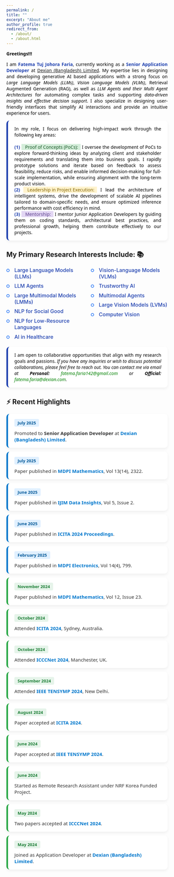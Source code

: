 ```yaml
---
permalink: /
title: ""
excerpt: "About me"
author_profile: true
redirect_from: 
  - /about/
  - /about.html
---
```



<style>
  .news-wrapper {
    font-family: 'Segoe UI', sans-serif;
  }

  .news-card {
    background: #ffffff;
    border-radius: 10px;
    padding: 16px 20px;
    margin: 12px 0;
    box-shadow: 0 4px 10px rgba(0,0,0,0.06);
    transition: transform 0.2s ease;
  }

  .news-card:hover {
    transform: scale(1.015);
  }

  .news-date {
    font-weight: 600;
    padding: 3px 10px;
    border-radius: 4px;
    font-size: 13px;
    display: inline-block;
    margin-bottom: 6px;
  }

  .news-link {
    color: #0077cc;
    font-weight: 600;
    text-decoration: none;
  }

  .news-link:hover {
    text-decoration: underline;
  }

  .news-desc {
    color: #333;
    margin-top: 4px;
    font-size: 15px;
  }

  /* Color coding by year */
  .year-2025 {
    border-left: 5px solid #0077cc;
  }

  .year-2025 .news-date {
    background: #e0f0ff;
    color: #005799;
  }

  .year-2024 {
    border-left: 5px solid #28a745;
  }

  .year-2024 .news-date {
    background: #e6f4ea;
    color: #1b7e35;
  }

  .year-2023 {
    border-left: 5px solid #ff9800;
  }

  .year-2023 .news-date {
    background: #fff4e0;
    color: #d27b00;
  }

.info-wrapper {
  font-family: 'Segoe UI', sans-serif;
}

.info-card {
  background: #ffffff;
  border-radius: 10px;
  padding: 16px 20px;
  margin: 12px 0;
  box-shadow: 0 4px 10px rgba(0,0,0,0.06);
  border-left: 5px solid #1e40af; /* blue border */
}

/* Optional: You can define more themes like .info-2025 if needed */

</style>
<span style="color:black; font-family:'Segoe UI', sans-serif; font-weight:bold;">Greetings!!!</span>

<p style="text-align:justify; color:black; font-family:'Segoe UI', sans-serif;"> 
  I am <strong style="color:#1e40af;">Fatema Tuj Johora Faria</strong>, currently working as a 
  <strong style="color:#1e40af;">Senior Application Developer</strong> at 
  <a href="https://www.linkedin.com/company/dexiansolutions/">Dexian (Bangladesh) Limited</a>. 
  My expertise lies in designing and developing generative AI based applications with a strong focus on 
  <em>Large Language Models (LLMs)</em>, <em>Vision Language Models (VLMs)</em>, 
  Retrieval Augmented Generation (RAG), as well as <em>LLM Agents and their Multi Agent Architectures</em> 
  for automating complex tasks and supporting <em>data-driven insights and effective decision support</em>. 
  I also specialize in designing user-friendly interfaces that simplify AI interactions and provide 
  an intuitive experience for users.
</p>

<div class="info-wrapper">
  <div class="info-card">
    <p style="text-align:justify; color:black; margin:0;">
      In my role, I focus on delivering high-impact work through the following key areas:
      <br><br>
      <b style="color:#1e40af;">(1)</b> 
      <span style="
        background-color: #d4edda;  /* light green background fill */
        padding: 0 8px 0 12px;      /* left padding a bit larger for border effect */
        color: #155724;
        display: inline-block;
        ">
        Proof of Concepts (PoCs):
      </span> I oversee the development of PoCs to explore forward-thinking ideas by analyzing client and stakeholder requirements and translating them into business goals. I rapidly prototype solutions and iterate based on feedback to assess feasibility, reduce risks, and enable informed decision-making for full-scale implementation, while ensuring alignment with the long-term product vision.
      <br>
      <b style="color:#1e40af;">(2)</b> 
      <span style="
        background-color: #fff3cd;  /* light orange background fill */
        padding: 0 8px 0 12px; 
        color: #856404;
        display: inline-block;
        ">
        Leadership in Project Execution:
      </span> I lead the architecture of intelligent systems, drive the development of scalable AI pipelines tailored to domain-specific needs, and ensure optimized inference performance with cost efficiency in mind.
      <br>
      <b style="color:#1e40af;">(3)</b> 
      <span style="
        background-color: #e2d6f3;  /* light purple background fill */
        padding: 0 8px 0 12px; 
        color: #5a3e8b;
        display: inline-block;
        ">
        Mentorship:
      </span> I mentor Junior Application Developers by guiding them on coding standards, architectural best practices, and professional growth, helping them contribute effectively to our projects.
    </p>
  </div>
</div>

<style>
  .research-interests {
    margin: 1.5rem 0;
  }
  .research-grid {
    display: grid;
    grid-template-columns: repeat(2, 1fr);
    gap: 1.5rem;
  }

  .research-grid ul {
    list-style: none;
    padding: 0;
    margin: 0;
  }

  .research-grid li {
    position: relative;
    padding-left: 25px;
    margin-bottom: 0.6rem;
    font-size: 1rem;
    color: #1a1a1a;
  }

.research-grid li::before {
  content: '';
  position: absolute;
  left: 0;
  top: 6px;
  width: 10px;
  height: 10px;
  background: transparent;
  border: 2px solid #3b82f6;
  border-radius: 50%;
  box-sizing: border-box;
}


  .research-grid em {
    font-style: normal;
    color: #1e40af;
    font-weight: 500;
  }

  @media (max-width: 600px) {
    .research-grid li {
      font-size: 0.95rem;
    }

    .research-interests h2 {
      font-size: 1.4rem;
    }

    .research-grid {
      grid-template-columns: 1fr;
      gap: 1rem;
    }
  }
</style>

## My Primary Research Interests Include: 📚
<div class="research-grid">
    <ul>
      <li><em>Large Language Models (LLMs)</em></li>
      <li><em>LLM Agents</em></li>
      <li><em>Large Multimodal Models (LMMs)</em></li>
      <li><em>NLP for Social Good</em></li>
      <li><em>NLP for Low-Resource Languages</em></li>
      <li><em>AI in Healthcare</em></li>
    </ul>
    <ul>
      <li><em>Vision-Language Models (VLMs)</em></li>
      <li><em>Trustworthy AI</em></li>
      <li><em>Multimodal Agents</em></li>
      <li><em>Large Vision Models (LVMs)</em></li>
      <li><em>Computer Vision</em></li>
    </ul>
  </div>

<div class="info-wrapper">
  <div class="info-card">
    <p style="text-align:justify; color:black; margin:0;">
      I am open to collaborative opportunities that align with my research goals and passions. 
      <em>
        If you have any inquiries or wish to discuss potential collaborations, please feel free to reach out. You can contact me via email at 
        <b>Personal:</b> <a href="mailto:fatema.faria142@gmail.com" style="color:green; text-decoration:none;">fatema.faria142@gmail.com</a> or 
        <b>Official:</b> <a href="mailto:fatema.faria@dexian.com" style="color:green; text-decoration:none;">fatema.faria@dexian.com</a>.
      </em>
    </p>
  </div>
</div>


## ⚡ Recent Highlights
<div class="news-wrapper">

<!-- 2025 -->
<div class="news-card year-2025">
  <div class="news-date">July 2025</div>
  <div class="news-desc">Promoted to <strong>Senior Application Developer</strong> at 
    <a class="news-link" href="https://www.linkedin.com/company/dexiansolutions/" target="_blank">Dexian (Bangladesh) Limited</a>.
  </div>
</div>

<div class="news-card year-2025">
  <div class="news-date">July 2025</div>
  <div class="news-desc">Paper published in <a class="news-link" href="https://www.mdpi.com/journal/mathematics" target="_blank">MDPI Mathematics</a>, Vol 13(14), 2322.</div>
</div>

<div class="news-card year-2025">
  <div class="news-date">June 2025</div>
  <div class="news-desc">Paper published in <a class="news-link" href="https://www.sciencedirect.com/journal/international-journal-of-information-management-data-insights" target="_blank">IJIM Data Insights</a>, Vol 5, Issue 2.</div>
</div>

<div class="news-card year-2025">
  <div class="news-date">June 2025</div>
  <div class="news-desc">Paper published in <a class="news-link" href="https://link.springer.com/chapter/10.1007/978-981-96-1758-6_32" target="_blank">ICITA 2024 Proceedings</a>.</div>
</div>

<div class="news-card year-2025">
  <div class="news-date">February 2025</div>
  <div class="news-desc">Paper published in <a class="news-link" href="https://www.mdpi.com/journal/electronics" target="_blank">MDPI Electronics</a>, Vol 14(4), 799.</div>
</div>

<!-- 2024 -->
<div class="news-card year-2024">
  <div class="news-date">November 2024</div>
  <div class="news-desc">Paper published in <a class="news-link" href="https://www.mdpi.com/journal/mathematics" target="_blank">MDPI Mathematics</a>, Vol 12, Issue 23.</div>
</div>

<div class="news-card year-2024">
  <div class="news-date">October 2024</div>
  <div class="news-desc">Attended <a class="news-link" href="https://icita.world/" target="_blank">ICITA 2024</a>, Sydney, Australia.</div>
</div>

<div class="news-card year-2024">
  <div class="news-date">October 2024</div>
  <div class="news-desc">Attended <a class="news-link" href="https://icccn.co.uk/" target="_blank">ICCCNet 2024</a>, Manchester, UK.</div>
</div>

<div class="news-card year-2024">
  <div class="news-date">September 2024</div>
  <div class="news-desc">Attended <a class="news-link" href="https://ieeedelhi-tensymp2024.org/" target="_blank">IEEE TENSYMP 2024</a>, New Delhi.</div>
</div>

<div class="news-card year-2024">
  <div class="news-date">August 2024</div>
  <div class="news-desc">Paper accepted at <a class="news-link" href="https://www.icita.world/#/" target="_blank">ICITA 2024</a>.</div>
</div>

<div class="news-card year-2024">
  <div class="news-date">June 2024</div>
  <div class="news-desc">Paper accepted at <a class="news-link" href="https://ieeedelhi-tensymp2024.org/" target="_blank">IEEE TENSYMP 2024</a>.</div>
</div>

<div class="news-card year-2024">
  <div class="news-date">June 2024</div>
  <div class="news-desc">Started as Remote Research Assistant under NRF Korea Funded Project.</div>
</div>

<div class="news-card year-2024">
  <div class="news-date">May 2024</div>
  <div class="news-desc">Two papers accepted at <a class="news-link" href="https://icccn.co.uk/" target="_blank">ICCCNet 2024</a>.</div>
</div>

<div class="news-card year-2024">
  <div class="news-date">May 2024</div>
  <div class="news-desc">Joined as Application Developer at 
    <a class="news-link" href="https://www.linkedin.com/company/dexiansolutions/" target="_blank">Dexian (Bangladesh) Limited</a>.
  </div>
</div>

<!-- Example for 2023
<div class="news-card year-2023">
  <div class="news-date">December 2023</div>
  <div class="news-desc">Example older event — add your 2023 news here if needed.</div>
</div> -->

</div>
